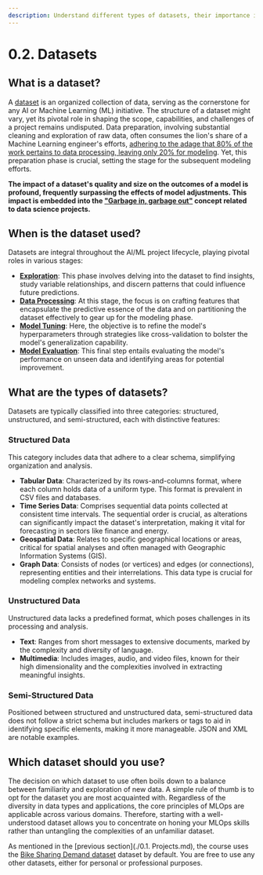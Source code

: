 ```yaml
---
description: Understand different types of datasets, their importance in AI/ML, and how to choose the right dataset for your project. Gain insights into data preparation and manipulation for successful modeling.
---
```


# 0.2. Datasets

## What is a dataset?

A [dataset](https://en.wikipedia.org/wiki/Data_set) is an organized collection of data, serving as the cornerstone for any AI or Machine Learning (ML) initiative. The structure of a dataset might vary, yet its pivotal role in shaping the scope, capabilities, and challenges of a project remains undisputed. Data preparation, involving substantial cleaning and exploration of raw data, often consumes the lion's share of a Machine Learning engineer's efforts, [adhering to the adage that 80% of the work pertains to data processing, leaving only 20% for modeling](https://www.kaggle.com/discussions/questions-and-answers/268748). Yet, this preparation phase is crucial, setting the stage for the subsequent modeling efforts.

**The impact of a dataset's quality and size on the outcomes of a model is profound, frequently surpassing the effects of model adjustments. This impact is embedded into the ["Garbage in, garbage out"](https://en.wikipedia.org/wiki/Garbage_in,_garbage_out) concept related to data science projects.**

## When is the dataset used?

Datasets are integral throughout the AI/ML project lifecycle, playing pivotal roles in various stages:

- **[Exploration](https://en.wikipedia.org/wiki/Data_exploration)**: This phase involves delving into the dataset to find insights, study variable relationships, and discern patterns that could influence future predictions.
- **[Data Processing](https://en.wikipedia.org/wiki/Data_processing)**: At this stage, the focus is on crafting features that encapsulate the predictive essence of the data and on partitioning the dataset effectively to gear up for the modeling phase.
- **[Model Tuning](https://en.wikipedia.org/wiki/Hyperparameter_optimization)**: Here, the objective is to refine the model's hyperparameters through strategies like cross-validation to bolster the model's generalization capability.
- **[Model Evaluation](https://en.wikipedia.org/wiki/Evaluation)**: This final step entails evaluating the model's performance on unseen data and identifying areas for potential improvement.

## What are the types of datasets?

Datasets are typically classified into three categories: structured, unstructured, and semi-structured, each with distinctive features:

### Structured Data

This category includes data that adhere to a clear schema, simplifying organization and analysis.

- **Tabular Data**: Characterized by its rows-and-columns format, where each column holds data of a uniform type. This format is prevalent in CSV files and databases.
- **Time Series Data**: Comprises sequential data points collected at consistent time intervals. The sequential order is crucial, as alterations can significantly impact the dataset's interpretation, making it vital for forecasting in sectors like finance and energy.
- **Geospatial Data**: Relates to specific geographical locations or areas, critical for spatial analyses and often managed with Geographic Information Systems (GIS).
- **Graph Data**: Consists of nodes (or vertices) and edges (or connections), representing entities and their interrelations. This data type is crucial for modeling complex networks and systems.

### Unstructured Data

Unstructured data lacks a predefined format, which poses challenges in its processing and analysis.

- **Text**: Ranges from short messages to extensive documents, marked by the complexity and diversity of language.
- **Multimedia**: Includes images, audio, and video files, known for their high dimensionality and the complexities involved in extracting meaningful insights.

### Semi-Structured Data

Positioned between structured and unstructured data, semi-structured data does not follow a strict schema but includes markers or tags to aid in identifying specific elements, making it more manageable. JSON and XML are notable examples.

## Which dataset should you use?

The decision on which dataset to use often boils down to a balance between familiarity and exploration of new data. A simple rule of thumb is to opt for the dataset you are most acquainted with. Regardless of the diversity in data types and applications, the core principles of MLOps are applicable across various domains. Therefore, starting with a well-understood dataset allows you to concentrate on honing your MLOps skills rather than untangling the complexities of an unfamiliar dataset.

As mentioned in the [previous section](./0.1. Projects.md), the course uses the [Bike Sharing Demand dataset](https://www.kaggle.com/c/bike-sharing-demand/data) dataset by default. You are free to use any other datasets, either for personal or professional purposes.

